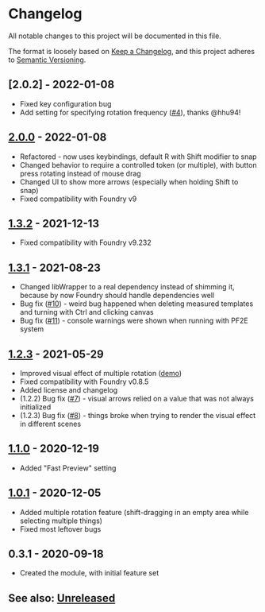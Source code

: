 # Changelog
All notable changes to this project will be documented in this file.

The format is loosely based on [Keep a Changelog](https://keepachangelog.com/en/1.0.0/),
and this project adheres to [Semantic Versioning](https://semver.org/spec/v2.0.0.html).

##  [2.0.2] - 2022-01-08
- Fixed key configuration bug
- Add setting for specifying rotation frequency ([#4]((https://github.com/itamarcu/AlternativeRotation/pull/4))), thanks @hhu94! 

##  [2.0.0] - 2022-01-08
- Refactored - now uses keybindings, default R with Shift modifier to snap
- Changed behavior to require a controlled token (or multiple), with button press rotating instead of mouse drag
- Changed UI to show more arrows (especially when holding Shift to snap)
- Fixed compatibility with Foundry v9

##  [1.3.2] - 2021-12-13
- Fixed compatibility with Foundry v9.232

##  [1.3.1] - 2021-08-23
- Changed libWrapper to a real dependency instead of shimming it, because by now Foundry should handle dependencies well
- Bug fix ([#10](https://github.com/itamarcu/AlternativeRotation/issues/10)) - weird bug happened when deleting measured templates and turning with Ctrl and clicking canvas
- Bug fix ([#11](https://github.com/itamarcu/AlternativeRotation/issues/11)) - console warnings were shown when running with PF2E system

## [1.2.3] - 2021-05-29
- Improved visual effect of multiple rotation ([demo](metadata/multiple_rotation_demo_2.gif))
- Fixed compatibility with Foundry v0.8.5
- Added license and changelog
- (1.2.2) Bug fix ([#7](https://github.com/itamarcu/AlternativeRotation/issues/7)) - visual arrows relied on a value that was not always initialized
- (1.2.3) Bug fix ([#8](https://github.com/itamarcu/AlternativeRotation/issues/8)) - things broke when trying to render the visual effect in different scenes

## [1.1.0] - 2020-12-19
- Added "Fast Preview" setting

## [1.0.1] - 2020-12-05
- Added multiple rotation feature (shift-dragging in an empty area while selecting multiple things)
- Fixed most leftover bugs

## 0.3.1 - 2020-09-18
- Created the module, with initial feature set

## See also: [Unreleased]

[Unreleased]: https://github.com/itamarcu/AlternativeRotation/compare/2.1.0...HEAD
[1.0.1]: https://github.com/itamarcu/AlternativeRotation/compare/0.3.1...1.0.1
[1.1.0]: https://github.com/itamarcu/AlternativeRotation/compare/1.0.1...1.1.0
[1.2.3]: https://github.com/itamarcu/AlternativeRotation/compare/1.1.0...1.2.3
[1.3.1]: https://github.com/itamarcu/AlternativeRotation/compare/1.2.3...1.3.1
[1.3.2]: https://github.com/itamarcu/AlternativeRotation/compare/1.3.1...1.3.2
[2.0.0]: https://github.com/itamarcu/AlternativeRotation/compare/1.3.2...2.0.0
[2.0.1]: https://github.com/itamarcu/AlternativeRotation/compare/2.0.0...2.0.1
[2.1.0]: https://github.com/itamarcu/AlternativeRotation/compare/2.0.1...2.1.0
